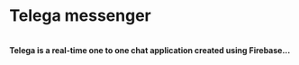 
# Telega messenger #

<br><b>Telega is a real-time one to one chat application created using Firebase...</b>
